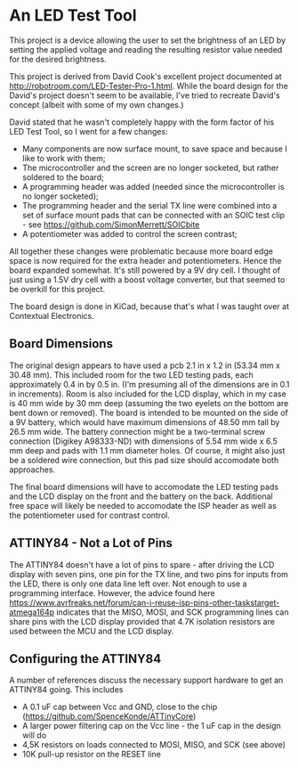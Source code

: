 # An LED Test Tool
This project is a device allowing the user to set the brightness of an LED by setting the applied voltage
and reading the resulting resistor value needed for the desired brightness.

This project is derived from David Cook's excellent project documented at http://robotroom.com/LED-Tester-Pro-1.html.
While the board design for the David's project doesn't seem to be available, I've tried to recreate David's concept
(albeit with some of my own changes.)

David stated that he wasn't completely happy with the form factor of his LED Test Tool, so I went for a few changes:
* Many components are now surface mount, to save space and because I like to work with them;
* The microcontroller and the screen are no longer socketed, but rather soldered to the board;
* A programming header was added (needed since the microcontroller is no longer socketed);
* The programming header and the serial TX line were combined into a set of surface mount pads that can be connected with an SOIC test clip - see https://github.com/SimonMerrett/SOICbite
* A potentiometer was added to control the screen contrast;

All together these changes were problematic because more board edge space is now required for the
extra header and potentiometers.  Hence the board expanded somewhat.  It's still powered by a 9V
dry cell.  I thought of just using a 1.5V dry cell with a boost voltage converter, but that seemed to be
overkill for this project.

The board design is done in KiCad, because that's what I was taught over at Contextual Electronics.

## Board Dimensions
The original design appears to have used a pcb 2.1 in x 1.2 in (53.34 mm x 30.48 mm).  This included room 
for the two LED testing pads, each approximately 0.4 in by 0.5 in.  (I'm presuming all of the dimensions 
are in 0.1 in increments).  Room is also included for the LCD display, which in my case is 
40 mm wide by 30 mm deep (assuming the two eyelets on 
the bottom are bent down or removed).  The board is intended to be mounted on the side of a 9V battery, which
would have maximum dimensions of 48.50 mm tall by 26.5 mm wide.  The battery connection might be a two-terminal
screw connection (Digikey A98333-ND) with dimensions of 5.54 mm wide x 6.5 mm deep and pads with 1.1 mm
diameter holes.  Of course, it might also 
just be a soldered wire connection, but this pad size should accomodate both approaches.

The final board dimensions will have to accomodate the LED testing pads and the LCD display on the front
and the battery on the back.  Additional free space will likely be needed to accomodate the ISP header as
well as the potentiometer used for contrast control.

## ATTINY84 - Not a Lot of Pins
The ATTINY84 doesn't have a lot of pins to spare - after driving the LCD display with seven pins, one pin
for the TX line, and two pins for inputs from the LED, there is only one data line left over.  Not enough to
use a programming interface.  However, the advice found here https://www.avrfreaks.net/forum/can-i-reuse-isp-pins-other-taskstarget-atmega164p
indicates that the MISO, MOSI, and SCK programming lines can share pins with the LCD display
provided that 4.7K isolation resistors are used between the MCU and the LCD display.

## Configuring the ATTINY84
A number of references discuss the necessary support hardware to get an ATTINY84 going.  This includes
* A 0.1 uF cap between Vcc and GND, close to the chip (https://github.com/SpenceKonde/ATTinyCore)
* A larger power filtering cap on the Vcc line - the 1 uF cap in the design will do
* 4,5K resistors on loads connected to MOSI, MISO, and SCK (see above)
* 10K pull-up resistor on the RESET line





